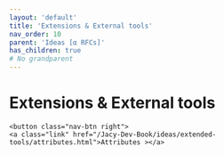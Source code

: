 ```yaml
---
layout: 'default'
title: 'Extensions & External tools'
nav_order: 10
parent: 'Ideas [α RFCs]'
has_children: true
# No grandparent
---
```


# Extensions & External tools
<div class="nav-btn-block">
    
    <button class="nav-btn right">
    <a class="link" href="/Jacy-Dev-Book/ideas/extended-tools/attributes.html">Attributes ></a>
</button>

</div>

